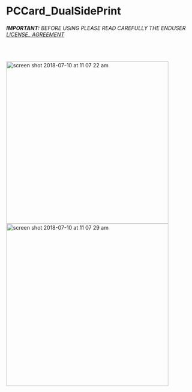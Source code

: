 # PCCard_DualSidePrint
###### __IMPORTANT:__ BEFORE USING PLEASE READ CAREFULLY THE ENDUSER [LICENSE_ AGREEMENT](http://link-os.github.io/Zebra_SDK_EULA.pdf)
<br />


<p float="left">

<img width="432" height=”600” alt="screen shot 2018-07-10 at 11 07 22 am" src="https://user-images.githubusercontent.com/41017424/42522724-8015c190-8431-11e8-9d5b-bd3b9e86a37f.png">
<img width="432" height=”600” alt="screen shot 2018-07-10 at 11 07 29 am" src="https://user-images.githubusercontent.com/41017424/42522726-819ce3d6-8431-11e8-907c-71c67425e60b.png">

</p>
